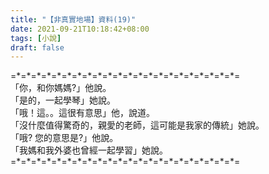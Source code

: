 ```yaml
---
title: "【非真實地場】資料(19)"
date: 2021-09-21T10:18:42+08:00
tags: [小說]
draft: false
---
```


=\*=\*=\*=\*=\*=\*=\*=\*=\*=\*=\*=\*=\*=\*=\*=\*=\*=\*=\*=\*=\*=\*=  
「你，和你媽媽?」他說。  
「是的，一起學琴」她說。  
「哦！這。。這很有意思」他，說道。  
「沒什麼值得驚奇的，親愛的老師，這可能是我家的傳統」她說。  
「哦? 您的意思是?」他說。  
「我媽和我外婆也曾經一起學習」她說。    
=\*=\*=\*=\*=\*=\*=\*=\*=\*=\*=\*=\*=\*=\*=\*=\*=\*=\*=\*=\*=\*=\*=  
